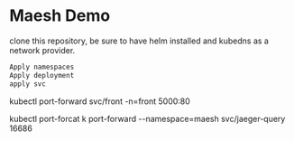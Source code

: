 # Maesh Demo

clone this repository, be sure to have helm installed and kubedns as a network provider.

```bash
Apply namespaces
Apply deployment
apply svc
```


kubectl port-forward svc/front -n=front 5000:80

kubectl port-forcat
k port-forward --namespace=maesh svc/jaeger-query 16686